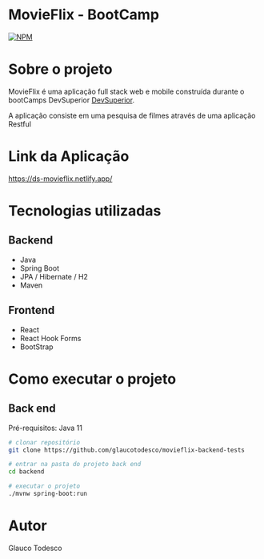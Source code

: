 # MovieFlix - BootCamp
[![NPM](https://img.shields.io/npm/l/react)](https://github.com/glaucotodesco/movieflix-backend-tests/blob/main/LICENSE) 

# Sobre o projeto

MovieFlix é uma aplicação full stack web e mobile construída durante o bootCamps DevSuperior [DevSuperior](https://devsuperior.com "Site da DevSuperior").

A aplicação consiste em uma pesquisa de filmes através de uma aplicação Restful 

# Link da Aplicação
https://ds-movieflix.netlify.app/

# Tecnologias utilizadas
## Backend
- Java
- Spring Boot
- JPA / Hibernate / H2
- Maven
## Frontend
- React
- React Hook Forms
- BootStrap


# Como executar o projeto

## Back end
Pré-requisitos: Java 11

```bash
# clonar repositório
git clone https://github.com/glaucotodesco/movieflix-backend-tests

# entrar na pasta do projeto back end
cd backend

# executar o projeto
./mvnw spring-boot:run
```

# Autor

Glauco Todesco



